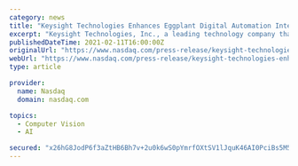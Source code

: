 ```yaml
---
category: news
title: "Keysight Technologies Enhances Eggplant Digital Automation Intelligence Platform with High-Speed Computer Vision"
excerpt: "Keysight Technologies, Inc., a leading technology company that helps enterprises, service providers and governments accelerate innovation to connect and secure the world, announced the latest release of the Eggplant Digital Automation Intelligence platform that enables organizations to automate the testing of high-speed applications"
publishedDateTime: 2021-02-11T16:00:00Z
originalUrl: "https://www.nasdaq.com/press-release/keysight-technologies-enhances-eggplant-digital-automation-intelligence-platform-with"
webUrl: "https://www.nasdaq.com/press-release/keysight-technologies-enhances-eggplant-digital-automation-intelligence-platform-with"
type: article

provider:
  name: Nasdaq
  domain: nasdaq.com

topics:
  - Computer Vision
  - AI

secured: "x26hG8JodP6f3aZtHB6Bh7v+2u0k6wS0pYmrfOXtSV1lJquK46AI0PciBs5M5MBpswciVnAU9N6DZoNOpKDHWlMv9YUZp9roO99G+CKGl5oMmHwPFuduGxv+f3+5HyAsOijkuEb5MgQvg8VetMs1vinojnSkDaVKI5+m8Y5M7a2F4q436hB266okkhVMM46glXKxXJEFUlMPVySegANU7zqvMYhXP74pO56x0fdEv51uAl+3E+GjFXEYlmsS2551/P1qShEJ3Ke+Ip6amezo/AQhL0IHacL2ezxdweZX1xv7awogDE9Q6EUlwt/5s5VOK2b9UIfgCecQ68kuDNszFH+XckILsJWF8p1ZDT25x8Q=;U6PnIEQFfvtNLhUvwBMK6g=="
---
```


